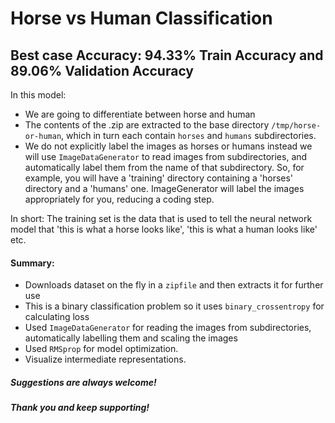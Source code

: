 # Horse vs Human Classification
## Best case Accuracy: 94.33% Train Accuracy and 89.06% Validation Accuracy

In this model:
- We are going to differentiate between horse and human
- The contents of the .zip are extracted to the base directory `/tmp/horse-or-human`, which in turn each contain `horses` and `humans` subdirectories.
- We do not explicitly label the images as horses or humans instead we will use `ImageDataGenerator` to read images from subdirectories, and automatically label them from the name of that subdirectory. So, for example, you will have a 'training' directory containing a 'horses' directory and a 'humans' one. ImageGenerator will label the images appropriately for you, reducing a coding step.

In short: The training set is the data that is used to tell the neural network model that 'this is what a horse looks like', 'this is what a human looks like' etc.


#### Summary:
- Downloads dataset on the fly in a `zipfile` and then extracts it for further use
- This is a binary classification problem so it uses `binary_crossentropy` for calculating loss
- Used `ImageDataGenerator` for reading the images from subdirectories, automatically labelling them and scaling the images
- Used `RMSprop` for model optimization.
- Visualize intermediate representations.


##### Suggestions are always welcome!
##### Thank you and keep supporting!

